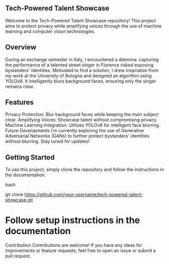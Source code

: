 ## Tech-Powered Talent Showcase
Welcome to the Tech-Powered Talent Showcase repository! This project aims to protect privacy while amplifying voices through the use of machine learning and computer vision technologies.

## Overview
During an exchange semester in Italy, I encountered a dilemma: capturing the performance of a talented street singer in Florence risked exposing bystanders' identities. Motivated to find a solution, I drew inspiration from my work at the University of Bologna and designed an algorithm using YOLOv8. It intelligently blurs background faces, ensuring only the singer remains clear.

## Features
Privacy Protection: Blur background faces while keeping the main subject clear.
Amplifying Voices: Showcase talent without compromising privacy.
Machine Learning Integration: Utilizes YOLOv8 for intelligent face blurring.
Future Developments
I'm currently exploring the use of Generative Adversarial Networks (GANs) to further protect bystanders' identities without blurring. Stay tuned for updates!

## Getting Started
To use this project, simply clone the repository and follow the instructions in the documentation.

bash

git clone https://github.com/your-username/tech-powered-talent-showcase.git

# Follow setup instructions in the documentation
Contribution
Contributions are welcome! If you have any ideas for improvements or feature requests, feel free to open an issue or submit a pull request.
